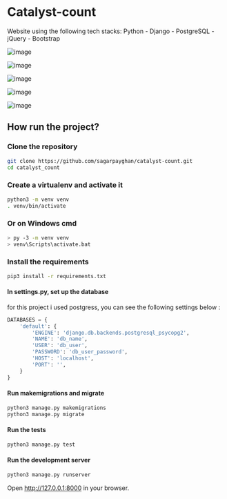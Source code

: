 # Catalyst-count


Website using  the following tech stacks: Python - Django - PostgreSQL - jQuery - Bootstrap

![image](https://github.com/sagarpayghan/catalyst/assets/76406892/495e821e-6e79-403d-8e93-12c27cdb7763)

![image](https://github.com/sagarpayghan/catalyst/assets/76406892/1806163e-6cc3-43d8-a150-7f6b96a052a9)

![image](https://github.com/sagarpayghan/catalyst/assets/76406892/3909ee21-c4e7-4247-8d3e-b159f6f7bdc4)

![image](https://github.com/sagarpayghan/catalyst/assets/76406892/8f95a827-15a8-4054-9d54-823cc47b5d32)

![image](https://github.com/sagarpayghan/catalyst/assets/76406892/dc023247-4629-481b-b698-06526db22b6c)

## How run the project?

### Clone the repository

```bash
git clone https://github.com/sagarpayghan/catalyst-count.git
cd catalyst_count
```

### Create a virtualenv and activate it

 ```bash
python3 -m venv venv
. venv/bin/activate
```

### Or on Windows cmd

 ```bash
> py -3 -m venv venv
> venv\Scripts\activate.bat
```

### Install the requirements

```bash
pip3 install -r requirements.txt
```

#### In settings.py, set up the database

for this project i used postgress, you can see the following settings below :

```python
DATABASES = {
    'default': {
        'ENGINE': 'django.db.backends.postgresql_psycopg2',
        'NAME': 'db_name',
        'USER': 'db_user',
        'PASSWORD': 'db_user_password',
        'HOST': 'localhost',
        'PORT': '',
    }
}
```

#### Run makemigrations and migrate

```bash
python3 manage.py makemigrations
python3 manage.py migrate
```

#### Run the tests

```bash
python3 manage.py test
```

#### Run the development server

```bash
python3 manage.py runserver
```

Open <http://127.0.0.1:8000> in your browser.
